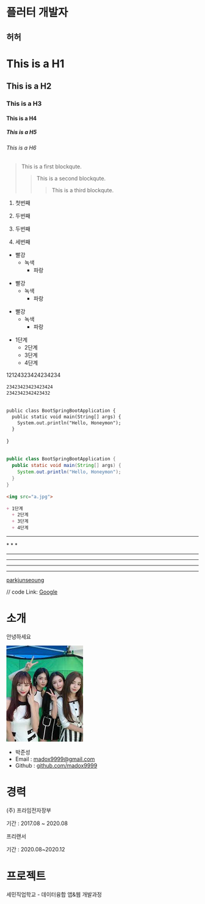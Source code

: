 플러터 개발자
=============
허허
-------------
# This is a H1
## This is a H2
### This is a H3
#### This is a H4
##### This is a H5
###### This is a H6

> This is a first blockqute.
>	> This is a second blockqute.
>	>	> This is a third blockqute.

1. 첫번째
1. 두번째


2. 두번째
3. 세번째

* 빨강
   * 녹색
      * 파랑

+ 빨강
  + 녹색
    + 파랑

- 빨강
  - 녹색
    - 파랑

+ 1단계
  + 2단계
  + 3단계
  + 4단계


12124323424234234

    23423423423423424
    2342342342423432

<pre>
<code>
public class BootSpringBootApplication {
  public static void main(String[] args) {
    System.out.println("Hello, Honeymon");
  }

}
</code>
</pre>

```java
public class BootSpringBootApplication {
  public static void main(String[] args) {
    System.out.println("Hello, Honeymon");
  }
}
```

```html
<img src="a.jpg">
```


```markdown
+ 1단계
  + 2단계
  + 3단계
  + 4단계
```
<hr/>
* * *

***

*****

- - -

---------------------------------------

[parkjunseoung][id]

[id]: https://github.com/ParkJunSoung/MadOX99 "눌러봐"

// code
Link: [Google][googlelink]

[googlelink]: https://google.com "Go google"
# 소개

안녕하세요 

<img src="a.jpg"> 

* 박준성
* Email : madox9999@gmail.com
* Github : [github.com/madox9999](https://github.com/madox9999)


# 경력


(주) 프라임전자장부 


기간 : 2017.08 ~ 2020.08 




프리랜서 


기간 : 2020.08~2020.12 


# 프로젝트

세민직업학교 - 데이터융합 앱&웹 개발과정 

















